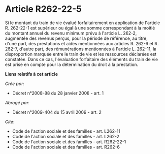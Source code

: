 # Article R262-22-5

Si le montant du train de vie évalué forfaitairement en application de l'article R. 262-22-1 est supérieur ou égal à une
somme correspondant à la moitié du montant annuel du revenu minimum prévu à l'article L. 262-2, augmentée des revenus perçus,
pour la période de référence, au titre, d'une part, des prestations et aides mentionnées aux articles R. 262-6 et R. 262-7,
d'autre part, des rémunérations mentionnées à l'article L. 262-11, la disproportion marquée entre le train de vie et les
ressources déclarées est constatée. Dans ce cas, l'évaluation forfaitaire des éléments du train de vie est prise en compte
pour la détermination du droit à la prestation.

**Liens relatifs à cet article**

_Créé par_:

  - Décret n°2008-88 du 28 janvier 2008 - art. 1

_Abrogé par_:

  - Décret n°2009-404 du 15 avril 2009 - art. 2

_Cite_:

  - Code de l'action sociale et des familles - art. L262-11
  - Code de l'action sociale et des familles - art. L262-2
  - Code de l'action sociale et des familles - art. R262-22-1
  - Code de l'action sociale et des familles - art. R262-6
